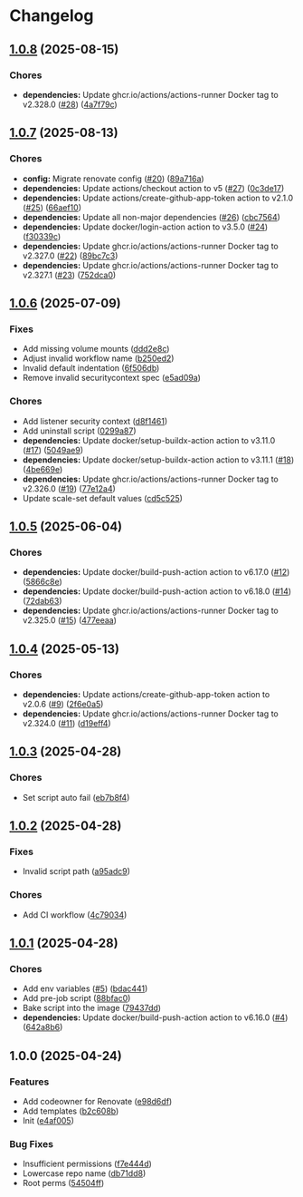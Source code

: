 # Changelog

## [1.0.8](https://github.com/Kiruyuto/arc-playground/compare/image-1.0.7...image-1.0.8) (2025-08-15)


### Chores

* **dependencies:** Update ghcr.io/actions/actions-runner Docker tag to v2.328.0 ([#28](https://github.com/Kiruyuto/arc-playground/issues/28)) ([4a7f79c](https://github.com/Kiruyuto/arc-playground/commit/4a7f79c68136875666852e6c668c3a5f52a9cc07))

## [1.0.7](https://github.com/Kiruyuto/arc-playground/compare/image-1.0.6...image-1.0.7) (2025-08-13)


### Chores

* **config:** Migrate renovate config ([#20](https://github.com/Kiruyuto/arc-playground/issues/20)) ([89a716a](https://github.com/Kiruyuto/arc-playground/commit/89a716a3a5e691113d840d74713d21a73832c05d))
* **dependencies:** Update actions/checkout action to v5 ([#27](https://github.com/Kiruyuto/arc-playground/issues/27)) ([0c3de17](https://github.com/Kiruyuto/arc-playground/commit/0c3de17f8f298eb36c5031e632d9f07ecf5f6eae))
* **dependencies:** Update actions/create-github-app-token action to v2.1.0 ([#25](https://github.com/Kiruyuto/arc-playground/issues/25)) ([66aef10](https://github.com/Kiruyuto/arc-playground/commit/66aef10bde9cd3fb8cb31b62aac0921a414bdcef))
* **dependencies:** Update all non-major dependencies ([#26](https://github.com/Kiruyuto/arc-playground/issues/26)) ([cbc7564](https://github.com/Kiruyuto/arc-playground/commit/cbc7564fbbe3d7b14d3ab8324373667f556211b2))
* **dependencies:** Update docker/login-action action to v3.5.0 ([#24](https://github.com/Kiruyuto/arc-playground/issues/24)) ([f30339c](https://github.com/Kiruyuto/arc-playground/commit/f30339cd31efa8d6e7f793de6bc5d510d494bbb2))
* **dependencies:** Update ghcr.io/actions/actions-runner Docker tag to v2.327.0 ([#22](https://github.com/Kiruyuto/arc-playground/issues/22)) ([89bc7c3](https://github.com/Kiruyuto/arc-playground/commit/89bc7c3ef39437c4859b6db4fda6f708664aa049))
* **dependencies:** Update ghcr.io/actions/actions-runner Docker tag to v2.327.1 ([#23](https://github.com/Kiruyuto/arc-playground/issues/23)) ([752dca0](https://github.com/Kiruyuto/arc-playground/commit/752dca0b03a85ae0349165d25089e4d6bceef6d3))

## [1.0.6](https://github.com/Kiruyuto/arc-playground/compare/image-1.0.5...image-1.0.6) (2025-07-09)


### Fixes

* Add missing volume mounts ([ddd2e8c](https://github.com/Kiruyuto/arc-playground/commit/ddd2e8ca361f0023068f520ac21c51ba6d2ca058))
* Adjust invalid workflow name ([b250ed2](https://github.com/Kiruyuto/arc-playground/commit/b250ed2923c5503c69214a195107afef96e373a2))
* Invalid default indentation ([6f506db](https://github.com/Kiruyuto/arc-playground/commit/6f506db08bcea3006afa610ab17e31b15b9c943d))
* Remove invalid securitycontext spec ([e5ad09a](https://github.com/Kiruyuto/arc-playground/commit/e5ad09a38a57e1097c2d95bb3ac70ec668864eee))


### Chores

* Add listener security context ([d8f1461](https://github.com/Kiruyuto/arc-playground/commit/d8f14619a76dc4889ce6c3e6cdfc1561d6473b1c))
* Add uninstall script ([0299a87](https://github.com/Kiruyuto/arc-playground/commit/0299a879673203fcfdcf98adf849a358e5d35943))
* **dependencies:** Update docker/setup-buildx-action action to v3.11.0 ([#17](https://github.com/Kiruyuto/arc-playground/issues/17)) ([5049ae9](https://github.com/Kiruyuto/arc-playground/commit/5049ae9c55ae02f507ced47aca0f032dd2f2685b))
* **dependencies:** Update docker/setup-buildx-action action to v3.11.1 ([#18](https://github.com/Kiruyuto/arc-playground/issues/18)) ([4be669e](https://github.com/Kiruyuto/arc-playground/commit/4be669e7f232d376c47c87372f8183087bbec055))
* **dependencies:** Update ghcr.io/actions/actions-runner Docker tag to v2.326.0 ([#19](https://github.com/Kiruyuto/arc-playground/issues/19)) ([77e12a4](https://github.com/Kiruyuto/arc-playground/commit/77e12a4b82e06c5addc8cbe8c41d3891aa73416e))
* Update scale-set default values ([cd5c525](https://github.com/Kiruyuto/arc-playground/commit/cd5c5253818588efe56b517b70d8a47a388c32f2))

## [1.0.5](https://github.com/Kiruyuto/arc-playground/compare/image-1.0.4...image-1.0.5) (2025-06-04)


### Chores

* **dependencies:** Update docker/build-push-action action to v6.17.0 ([#12](https://github.com/Kiruyuto/arc-playground/issues/12)) ([5866c8e](https://github.com/Kiruyuto/arc-playground/commit/5866c8e7e4003f2f9c435caa5901d74fc736b6f3))
* **dependencies:** Update docker/build-push-action action to v6.18.0 ([#14](https://github.com/Kiruyuto/arc-playground/issues/14)) ([72dab63](https://github.com/Kiruyuto/arc-playground/commit/72dab638a693b079dfc8cb1379ff7c61881af926))
* **dependencies:** Update ghcr.io/actions/actions-runner Docker tag to v2.325.0 ([#15](https://github.com/Kiruyuto/arc-playground/issues/15)) ([477eeaa](https://github.com/Kiruyuto/arc-playground/commit/477eeaa811f4ec4c530d364381346eb1154124b3))

## [1.0.4](https://github.com/Kiruyuto/arc-playground/compare/image-1.0.3...image-1.0.4) (2025-05-13)


### Chores

* **dependencies:** Update actions/create-github-app-token action to v2.0.6 ([#9](https://github.com/Kiruyuto/arc-playground/issues/9)) ([2f6e0a5](https://github.com/Kiruyuto/arc-playground/commit/2f6e0a505925efb721a27b6533008040108358cc))
* **dependencies:** Update ghcr.io/actions/actions-runner Docker tag to v2.324.0 ([#11](https://github.com/Kiruyuto/arc-playground/issues/11)) ([d19eff4](https://github.com/Kiruyuto/arc-playground/commit/d19eff475ab48da719b52a6e6391a01ab4f46ca8))

## [1.0.3](https://github.com/Kiruyuto/arc-playground/compare/image-1.0.2...image-1.0.3) (2025-04-28)


### Chores

* Set script auto fail ([eb7b8f4](https://github.com/Kiruyuto/arc-playground/commit/eb7b8f4199e81422f687ba243069bd0eeb2ae349))

## [1.0.2](https://github.com/Kiruyuto/arc-playground/compare/image-1.0.1...image-1.0.2) (2025-04-28)


### Fixes

* Invalid script path ([a95adc9](https://github.com/Kiruyuto/arc-playground/commit/a95adc9161ed305b88ee7b459325e8644f468ded))


### Chores

* Add CI workflow ([4c79034](https://github.com/Kiruyuto/arc-playground/commit/4c790346a3dfdeb4433c7a20ed6c0e2bacc560ec))

## [1.0.1](https://github.com/Kiruyuto/arc-playground/compare/image-1.0.0...image-1.0.1) (2025-04-28)


### Chores

* Add env variables ([#5](https://github.com/Kiruyuto/arc-playground/issues/5)) ([bdac441](https://github.com/Kiruyuto/arc-playground/commit/bdac441b4d6828745517f7069532eab52a31fe74))
* Add pre-job script ([88bfac0](https://github.com/Kiruyuto/arc-playground/commit/88bfac059a03c458fd026966c2726621b1259b23))
* Bake script into the image ([79437dd](https://github.com/Kiruyuto/arc-playground/commit/79437dd126bdb41ce7f98f136920844f0f06b953))
* **dependencies:** Update docker/build-push-action action to v6.16.0 ([#4](https://github.com/Kiruyuto/arc-playground/issues/4)) ([642a8b6](https://github.com/Kiruyuto/arc-playground/commit/642a8b6d7d317da8a2a3f7e985d14617853f84dc))

## 1.0.0 (2025-04-24)


### Features

* Add codeowner for Renovate ([e98d6df](https://github.com/Kiruyuto/arc-playground/commit/e98d6df4d215b9098cdaa50b530d5e725c1ac513))
* Add templates ([b2c608b](https://github.com/Kiruyuto/arc-playground/commit/b2c608b168699b21c347567c09f4a06b8f3e94ce))
* Init ([e4af005](https://github.com/Kiruyuto/arc-playground/commit/e4af0059731ee0f8ac2d52a94904c05e013e87a8))


### Bug Fixes

* Insufficient permissions ([f7e444d](https://github.com/Kiruyuto/arc-playground/commit/f7e444de535557786861bcf04b04e6332a03bc49))
* Lowercase repo name ([db71dd8](https://github.com/Kiruyuto/arc-playground/commit/db71dd84470042959efd7cd089676b89c7819b72))
* Root perms ([54504ff](https://github.com/Kiruyuto/arc-playground/commit/54504ff07ffbba357adab4e932674feec99244bf))
